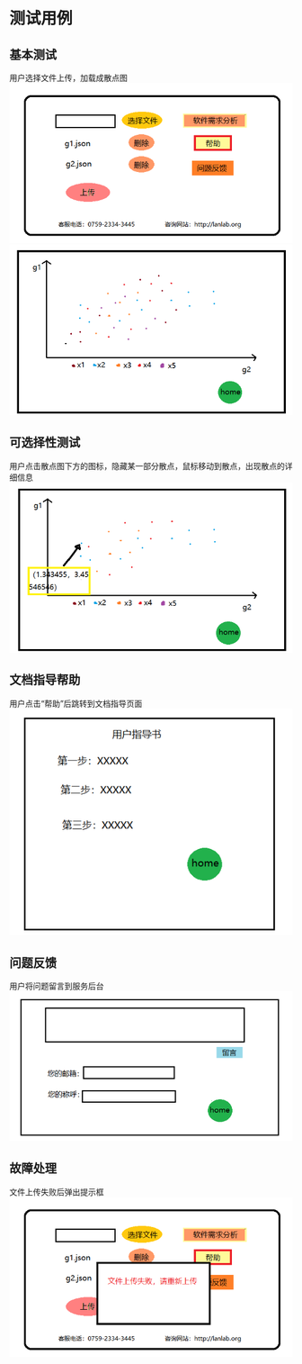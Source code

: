 # 测试用例
## 基本测试
   用户选择文件上传，加载成散点图    
  ![home](https://github.com/bananahab/System/blob/master/docs/image/homePage.png)  
  ![defaultSelected](https://github.com/bananahab/System/blob/master/docs/image/page1.png)  
## 可选择性测试
   用户点击散点图下方的图标，隐藏某一部分散点，鼠标移动到散点，出现散点的详细信息    
   ![selected](https://github.com/bananahab/System/blob/master/docs/image/page2.png)  
## 文档指导帮助
   用户点击“帮助”后跳转到文档指导页面  
   ![help](https://github.com/bananahab/System/blob/master/docs/image/page4.png)  
## 问题反馈
   用户将问题留言到服务后台  
   ![request](https://github.com/bananahab/System/blob/master/docs/image/page3.png)  
## 故障处理
   文件上传失败后弹出提示框  
   ![error](https://github.com/bananahab/System/blob/master/docs/image/errorPage.png)  
